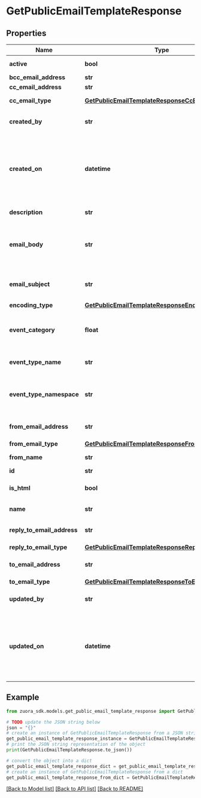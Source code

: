 # GetPublicEmailTemplateResponse


## Properties

Name | Type | Description | Notes
------------ | ------------- | ------------- | -------------
**active** | **bool** | The status of the email template. | [optional] 
**bcc_email_address** | **str** | Email BCC address. | [optional] 
**cc_email_address** | **str** | Email CC address. | [optional] 
**cc_email_type** | [**GetPublicEmailTemplateResponseCcEmailType**](GetPublicEmailTemplateResponseCcEmailType.md) |  | [optional] [default to GetPublicEmailTemplateResponseCcEmailType.SPECIFICEMAILS]
**created_by** | **str** | The ID of the user who created the email template. | [optional] 
**created_on** | **datetime** | The time when the email template was created. Specified in the UTC timezone in the ISO860 format (YYYY-MM-DDThh:mm:ss.sTZD). E.g. 1997-07-16T19:20:30.45+00:00 | [optional] 
**description** | **str** | The description of the email template. | [optional] 
**email_body** | **str** | The email body. You can add merge fields in the email object using angle brackets.  User can also embed html tags if &#x60;isHtml&#x60; is &#x60;true&#x60;. | [optional] 
**email_subject** | **str** | The email subject. You can add merge fields in the email subject using angle brackets. | [optional] 
**encoding_type** | [**GetPublicEmailTemplateResponseEncodingType**](GetPublicEmailTemplateResponseEncodingType.md) |  | [optional] 
**event_category** | **float** | The event category code for a standard event. See [Standard Event Categories](https://knowledgecenter.zuora.com/Central_Platform/Notifications/A_Standard_Events/Standard_Event_Category_Code_for_Notification_Histories_API) for all event category codes. | [optional] 
**event_type_name** | **str** | The name of the custom event or custom scheduled event. | [optional] 
**event_type_namespace** | **str** | The namespace of the &#x60;eventTypeName&#x60; field for custom events and custom scheduled events.   | [optional] 
**from_email_address** | **str** | If formEmailType is SpecificEmail, this field is required. | [optional] 
**from_email_type** | [**GetPublicEmailTemplateResponseFromEmailType**](GetPublicEmailTemplateResponseFromEmailType.md) |  | [optional] 
**from_name** | **str** | The name of email sender. | [optional] 
**id** | **str** | The email template ID. | [optional] 
**is_html** | **bool** | Indicates whether the style of email body is HTML. | [optional] 
**name** | **str** | The name of the email template. | [optional] 
**reply_to_email_address** | **str** | If replyToEmailType is SpecificEmail, this field is required | [optional] 
**reply_to_email_type** | [**GetPublicEmailTemplateResponseReplyToEmailType**](GetPublicEmailTemplateResponseReplyToEmailType.md) |  | [optional] 
**to_email_address** | **str** | If &#x60;toEmailType&#x60; is &#x60;SpecificEmail&#x60;, this field is required. | [optional] 
**to_email_type** | [**GetPublicEmailTemplateResponseToEmailType**](GetPublicEmailTemplateResponseToEmailType.md) |  | [optional] 
**updated_by** | **str** | The ID of the user who updated the email template. | [optional] 
**updated_on** | **datetime** | The time when the email template was updated. Specified in the UTC timezone in the ISO860 format (YYYY-MM-DDThh:mm:ss.sTZD). E.g. 1997-07-16T19:20:30.45+00:00 | [optional] 

## Example

```python
from zuora_sdk.models.get_public_email_template_response import GetPublicEmailTemplateResponse

# TODO update the JSON string below
json = "{}"
# create an instance of GetPublicEmailTemplateResponse from a JSON string
get_public_email_template_response_instance = GetPublicEmailTemplateResponse.from_json(json)
# print the JSON string representation of the object
print(GetPublicEmailTemplateResponse.to_json())

# convert the object into a dict
get_public_email_template_response_dict = get_public_email_template_response_instance.to_dict()
# create an instance of GetPublicEmailTemplateResponse from a dict
get_public_email_template_response_from_dict = GetPublicEmailTemplateResponse.from_dict(get_public_email_template_response_dict)
```
[[Back to Model list]](../README.md#documentation-for-models) [[Back to API list]](../README.md#documentation-for-api-endpoints) [[Back to README]](../README.md)


